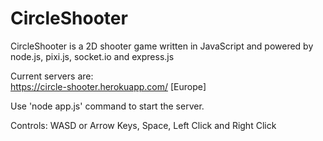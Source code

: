 # CircleShooter

CircleShooter is a 2D shooter game written in JavaScript and powered by node.js, pixi.js, socket.io and express.js

Current servers are:  
https://circle-shooter.herokuapp.com/ [Europe]  

Use 'node app.js' command to start the server.

Controls: WASD or Arrow Keys, Space, Left Click and Right Click
